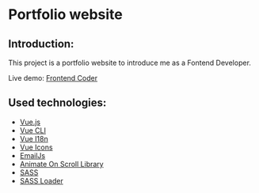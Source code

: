 # Portfolio website

## Introduction:

This project is a portfolio website to introduce me as a Fontend Developer.

Live demo: [Frontend Coder](https://vera98d.github.io/)


## Used technologies:

- [Vue.js](https://vuejs.org)
- [Vue CLI](https://cli.vuejs.org)
- [Vue I18n](https://kazupon.github.io/vue-i18n/)
- [Vue Icons](https://vue-icons.kalimah-apps.com)
- [EmailJs](https://www.emailjs.com)
- [Animate On Scroll Library](https://michalsnik.github.io/aos/)
- [SASS](https://sass-lang.com)
- [SASS Loader](https://www.npmjs.com/package/sass-loader?activeTab=versions)

